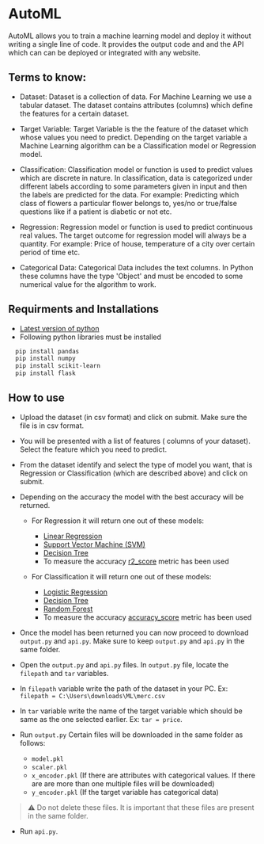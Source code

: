 
# AutoML

AutoML allows you to train a machine learning model and deploy it without writing a single line of code. It provides the output code and and the API which can can be deployed or integrated with any website.

## Terms to know:

- Dataset: Dataset is a collection of data. For Machine Learning we use a tabular dataset. The dataset contains attributes (columns) which define the features for a certain dataset.

- Target Variable: Target Variable is the the feature of the dataset which whose values you need to predict. Depending on the target variable a Machine Learning algorithm can be a Classification model or Regression model.

- Classification: Classification model or function is used to predict values which are discrete in nature.  In classification, data is categorized under different labels according to some parameters given in input and then the labels are predicted for the data. For example: Predicting which class of flowers a particular flower belongs to, yes/no or true/false questions like if a patient is diabetic or not etc.

- Regression: Regression model or function is used to predict continuous real values. The target outcome for regression model will always be a quantity. For example: Price of house, temperature of a city over certain period of time etc.

- Categorical Data: Categorical Data includes the text columns. In Python these columns have the type 'Object' and must be encoded to some numerical value for the algorithm to work.
## Requirments and Installations

- [Latest version of python](https://www.python.org/downloads/) 
- Following python libraries must be installed

```bash
  pip install pandas
  pip install numpy 
  pip install scikit-learn
  pip install flask
```
    
## How to use

- Upload the dataset (in csv format) and click on submit. Make sure the file is in csv format.

- You will be presented with a list of features ( columns of your dataset). Select the feature which you need to predict.

- From the dataset identify and select the type of model you want, that is Regression or Classification (which are described above) and click on submit.

- Depending on the accuracy the model with the best accuracy will be returned.

  - For Regression it will return one out of these models:

    - [Linear Regression](https://scikit-learn.org/stable/modules/generated/sklearn.linear_model.LinearRegression.html)
    - [Support Vector Machine (SVM)](https://scikit-learn.org/stable/modules/generated/sklearn.svm.SVR.html)
    - [Decision Tree](https://scikit-learn.org/stable/modules/generated/sklearn.tree.DecisionTreeRegressor.html)
    - To measure the accuracy [r2_score](https://scikit-learn.org/stable/modules/generated/sklearn.metrics.r2_score.html) metric has been used

  - For Classification it will return one out of these models:
  
    - [Logistic Regression](https://scikit-learn.org/stable/modules/generated/sklearn.linear_model.LogisticRegression.html)
    - [Decision Tree](https://scikit-learn.org/stable/modules/generated/sklearn.tree.DecisionTreeClassifier.html)
    - [Random Forest](https://scikit-learn.org/stable/modules/generated/sklearn.ensemble.RandomForestClassifier.html)
    - To measure the accuracy [accuracy_score](https://scikit-learn.org/stable/modules/generated/sklearn.metrics.accuracy_score.html) metric has been used

- Once the model has been returned you can now proceed to download `output.py` and `api.py`. Make sure to keep `output.py` and `api.py` in the same folder.

- Open the `output.py` and `api.py` files. In `output.py` file, locate the `filepath`  and `tar` variables.

- In `filepath` variable write the path of the dataset in your PC. Ex: `filepath = C:\Users\downloads\ML\merc.csv`

- In `tar` variable write the name of the target variable which should be same as the one selected earlier. Ex: `tar = price`.

- Run `output.py` Certain files will be downloaded in the same folder as follows: 

  - `model.pkl`
  - `scaler.pkl`
  - `x_encoder.pkl` (If there are attributes with categorical values. If there are are more than one multiple files will be downloaded)
  - `y_encoder.pkl` (If the target variable has categorical data)

>⚠️ Do not delete these files. It is important that these files are present in the same folder.

- Run `api.py`.
  